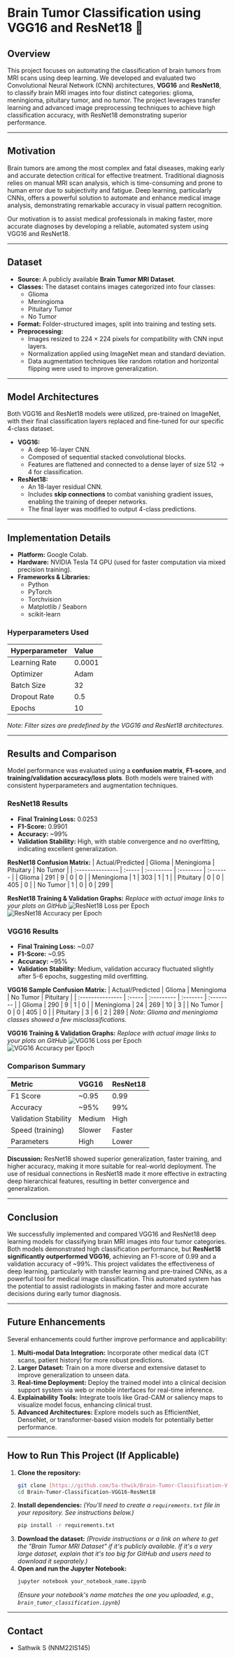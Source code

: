# Brain Tumor Classification using VGG16 and ResNet18 🧠

## Overview
This project focuses on automating the classification of brain tumors from MRI scans using deep learning. We developed and evaluated two Convolutional Neural Network (CNN) architectures, **VGG16** and **ResNet18**, to classify brain MRI images into four distinct categories: glioma, meningioma, pituitary tumor, and no tumor. The project leverages transfer learning and advanced image preprocessing techniques to achieve high classification accuracy, with ResNet18 demonstrating superior performance.

---

## Motivation
Brain tumors are among the most complex and fatal diseases, making early and accurate detection critical for effective treatment. Traditional diagnosis relies on manual MRI scan analysis, which is time-consuming and prone to human error due to subjectivity and fatigue. Deep learning, particularly CNNs, offers a powerful solution to automate and enhance medical image analysis, demonstrating remarkable accuracy in visual pattern recognition.

Our motivation is to assist medical professionals in making faster, more accurate diagnoses by developing a reliable, automated system using VGG16 and ResNet18.

---

## Dataset
* **Source:** A publicly available **Brain Tumor MRI Dataset**.
* **Classes:** The dataset contains images categorized into four classes:
    * Glioma
    * Meningioma
    * Pituitary Tumor
    * No Tumor
* **Format:** Folder-structured images, split into training and testing sets.
* **Preprocessing:**
    * Images resized to $224 \times 224$ pixels for compatibility with CNN input layers.
    * Normalization applied using ImageNet mean and standard deviation.
    * Data augmentation techniques like random rotation and horizontal flipping were used to improve generalization.

---

## Model Architectures
Both VGG16 and ResNet18 models were utilized, pre-trained on ImageNet, with their final classification layers replaced and fine-tuned for our specific 4-class dataset.

* **VGG16:**
    * A deep 16-layer CNN.
    * Composed of sequential stacked convolutional blocks.
    * Features are flattened and connected to a dense layer of size $512 \rightarrow 4$ for classification.
* **ResNet18:**
    * An 18-layer residual CNN.
    * Includes **skip connections** to combat vanishing gradient issues, enabling the training of deeper networks.
    * The final layer was modified to output 4-class predictions.

---

## Implementation Details
* **Platform:** Google Colab.
* **Hardware:** NVIDIA Tesla T4 GPU (used for faster computation via mixed precision training).
* **Frameworks & Libraries:**
    * Python
    * PyTorch
    * Torchvision
    * Matplotlib / Seaborn
    * scikit-learn

### Hyperparameters Used
| Hyperparameter | Value   |
| :------------- | :------ |
| Learning Rate  | 0.0001  |
| Optimizer      | Adam    |
| Batch Size     | 32      |
| Dropout Rate   | 0.5     |
| Epochs         | 10      |
*Note: Filter sizes are predefined by the VGG16 and ResNet18 architectures.*

---

## Results and Comparison
Model performance was evaluated using a **confusion matrix**, **F1-score**, and **training/validation accuracy/loss plots**. Both models were trained with consistent hyperparameters and augmentation techniques.

### ResNet18 Results
* **Final Training Loss:** 0.0253
* **F1-Score:** 0.9901
* **Accuracy:** ~99%
* **Validation Stability:** High, with stable convergence and no overfitting, indicating excellent generalization.

**ResNet18 Confusion Matrix:**
| Actual/Predicted | Glioma | Meningioma | Pituitary | No Tumor |
| :--------------- | :----- | :--------- | :-------- | :------- |
| Glioma           | 291    | 9          | 0         | 0        |
| Meningioma       | 1      | 303        | 1         | 1        |
| Pituitary        | 0      | 0          | 405       | 0        |
| No Tumor         | 1      | 0          | 0         | 299      |

**ResNet18 Training & Validation Graphs:**
*Replace with actual image links to your plots on GitHub*
![ResNet18 Loss per Epoch](link-to-your-resnet-loss-plot.png)
![ResNet18 Accuracy per Epoch](link-to-your-resnet-accuracy-plot.png)

### VGG16 Results
* **Final Training Loss:** ~0.07
* **F1-Score:** ~0.95
* **Accuracy:** ~95%
* **Validation Stability:** Medium, validation accuracy fluctuated slightly after 5-6 epochs, suggesting mild overfitting.

**VGG16 Sample Confusion Matrix:**
| Actual/Predicted | Glioma | Meningioma | No Tumor | Pituitary |
| :--------------- | :----- | :--------- | :------- | :-------- |
| Glioma           | 290    | 9          | 1        | 0         |
| Meningioma       | 24     | 269        | 10       | 3         |
| No Tumor         | 0      | 0          | 405      | 0         |
| Pituitary        | 3      | 6          | 2        | 289       |
*Note: Glioma and meningioma classes showed a few misclassifications.*

**VGG16 Training & Validation Graphs:**
*Replace with actual image links to your plots on GitHub*
![VGG16 Loss per Epoch](link-to-your-vgg-loss-plot.png)
![VGG16 Accuracy per Epoch](link-to-your-vgg-accuracy-plot.png)

### Comparison Summary
| Metric             | VGG16  | ResNet18 |
| :----------------- | :----- | :------- |
| F1 Score           | ~0.95  | 0.99     |
| Accuracy           | ~95%   | 99%      |
| Validation Stability | Medium | High     |
| Speed (training)   | Slower | Faster   |
| Parameters         | High   | Lower    |

**Discussion:** ResNet18 showed superior generalization, faster training, and higher accuracy, making it more suitable for real-world deployment. The use of residual connections in ResNet18 made it more effective in extracting deep hierarchical features, resulting in better convergence and generalization.

---

## Conclusion
We successfully implemented and compared VGG16 and ResNet18 deep learning models for classifying brain MRI images into four tumor categories. Both models demonstrated high classification performance, but **ResNet18 significantly outperformed VGG16**, achieving an F1-score of 0.99 and a validation accuracy of ~99%. This project validates the effectiveness of deep learning, particularly with transfer learning and pre-trained CNNs, as a powerful tool for medical image classification. This automated system has the potential to assist radiologists in making faster and more accurate decisions during early tumor diagnosis.

---

## Future Enhancements
Several enhancements could further improve performance and applicability:
1.  **Multi-modal Data Integration:** Incorporate other medical data (CT scans, patient history) for more robust predictions.
2.  **Larger Dataset:** Train on a more diverse and extensive dataset to improve generalization to unseen data.
3.  **Real-time Deployment:** Deploy the trained model into a clinical decision support system via web or mobile interfaces for real-time inference.
4.  **Explainability Tools:** Integrate tools like Grad-CAM or saliency maps to visualize model focus, enhancing clinical trust.
5.  **Advanced Architectures:** Explore models such as EfficientNet, DenseNet, or transformer-based vision models for potentially better performance.

---

## How to Run This Project (If Applicable)
1.  **Clone the repository:**
    ```bash
    git clone [https://github.com/5a-thwik/Brain-Tumor-Classification-VGG16-ResNet18.git](https://github.com/your-username/Brain-Tumor-Classification-VGG16-ResNet18.git)
    cd Brain-Tumor-Classification-VGG16-ResNet18
    ```
2.  **Install dependencies:**
    *(You'll need to create a `requirements.txt` file in your repository. See instructions below.)*
    ```bash
    pip install -r requirements.txt
    ```
3.  **Download the dataset:**
    *(Provide instructions or a link on where to get the "Brain Tumor MRI Dataset" if it's publicly available. If it's a very large dataset, explain that it's too big for GitHub and users need to download it separately.)*
4.  **Open and run the Jupyter Notebook:**
    ```bash
    jupyter notebook your_notebook_name.ipynb
    ```
    *(Ensure your notebook's name matches the one you uploaded, e.g., `brain_tumor_classification.ipynb`)*

---

## Contact
* Sathwik S (NNM22IS145)
